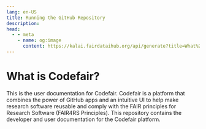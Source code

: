 ```yaml
---
lang: en-US
title: Running the GitHub Repository
description:
head:
  - - meta
    - name: og:image
      content: https://kalai.fairdataihub.org/api/generate?title=What%20is%20Codefair%3F&description=&app=codefair-docs&org=fairdataihub
---
```


# What is Codefair?

This is the user documentation for Codefair. Codefair is a platform that combines the power of GitHub apps and an intuitive UI to help make research software reusable and comply with the FAIR principles for Research Software (FAIR4RS Principles). This repository contains the developer and user documentation for the Codefair platform.
